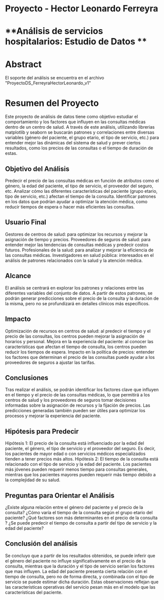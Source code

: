 # Proyecto - Hector Leonardo Ferreyra

# **Análisis de servicios hospitalarios: Estudio de Datos **

# Abstract
El soporte del análisis se encuentra en el archivo "ProyectoDS_FerreyraHectorLeonardo_v1"
#  Resumen del Proyecto
Este proyecto de análisis de datos tiene como objetivo estudiar el comportamiento y los factores que influyen en las consultas médicas dentro de un centro de salud. A través de este análisis, utilizando librerias matplotlib y seaborn se buscarán patrones y correlaciones entre diversas variables (género del paciente, el grupo etario, el tipo de servicio, etc.) para entender mejor las dinámicas del sistema de salud y prever ciertos resultados, como los precios de las consultas o el tiempo de duración de estas.

## Objetivo del Análisis
Predecir el precio de las consultas médicas en función de atributos como el género, la edad del paciente, el tipo de servicio, el proveedor del seguro, etc.
Analizar cómo las diferentes características del paciente (grupo etario, tipo de servicio, etc.) afectan el tiempo de la consulta.
Identificar patrones en los datos que podrían ayudar a optimizar la atención médica, como reducir tiempos de espera o hacer más eficientes las consultas.

## Usuario Final
Gestores de centros de salud: para optimizar los recursos y mejorar la asignación de tiempo y precios.
Proveedores de seguros de salud: para entender mejor las tendencias de consultas médicas y predecir costos futuros.
Profesionales de la salud: para analizar y mejorar la eficiencia de las consultas médicas.
Investigadores en salud pública: interesados en el análisis de patrones relacionados con la salud y la atención médica.

## Alcance
El análisis se centrará en explorar los patrones y relaciones entre las diferentes variables del conjunto de datos. A partir de estos patrones, se podrán generar predicciones sobre el precio de la consulta y la duración de la misma, pero no se profundizará en detalles clínicos más específicos. 

## Impacto
Optimización de recursos en centros de salud: al predecir el tiempo y el precio de las consultas, los centros pueden mejorar la asignación de horarios y personal.
Mejora en la experiencia del paciente: al conocer las características que afectan el tiempo de consulta, los centros pueden reducir los tiempos de espera.
Impacto en la política de precios: entender los factores que determinan el precio de las consultas puede ayudar a los proveedores de seguros a ajustar las tarifas.
## Conclusiones
Tras realizar el análisis, se podrán identificar los factores clave que influyen en el tiempo y el precio de las consultas médicas, lo que permitirá a los centros de salud y los proveedores de seguros tomar decisiones informadas sobre la asignación de recursos y la fijación de precios. Las predicciones generadas también pueden ser útiles para optimizar los procesos y mejorar la experiencia del paciente.

## Hipótesis para Predecir
Hipótesis 1: El precio de la consulta está influenciado por la edad del paciente, el género, el tipo de servicio y el proveedor del seguro. Es decir, los pacientes de mayor edad o con servicios médicos especializados tienden a tener precios más altos.
Hipótesis 2: El tiempo de la consulta está relacionado con el tipo de servicio y la edad del paciente. Los pacientes más jóvenes pueden requerir menos tiempo para consultas generales, mientras que los pacientes mayores pueden requerir más tiempo debido a la complejidad de su salud.

## Preguntas para Orientar el Análisis
¿Existe alguna relación entre el género del paciente y el precio de la consulta?
¿Cómo varía el tiempo de la consulta según el grupo etario del paciente?
¿Qué factores son más determinantes en el precio de la consulta ?
¿Se puede predecir el tiempo de consulta a partir del tipo de servicio y la edad del paciente?

## Conclusión del análisis
Se concluyo que a partir de los resultados obtenidos, se puede inferir que el género del paciente no influye significativamente en el precio de la consulta, mientras que la duración y el tipo de servicio serían los factores que mas influyen. La edad del paciente presenta cierta relación con el tiempo de consulta, pero no de forma directa, y combinada con el tipo de servicio se puede estimar dicha duración. Estas observaciones reflejan que las características operativas del servicio pesan más en el modelo que las características del paciente.
